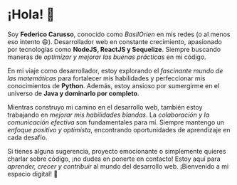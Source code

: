 # ¡Hola! 👋

Soy **Federico Carusso**, conocido como *BasilOrien* en mis redes (o al menos eso intento 😄). Desarrollador web en constante crecimiento, apasionado por tecnologías como **NodeJS, ReactJS y Sequelize**. Siempre buscando maneras de *optimizar y mejorar las buenas prácticas* en mi código.

En mi viaje como desarrollador, estoy explorando el *fascinante mundo de las matemáticas* para fortalecer mis habilidades y perfeccionar mis conocimientos de **Python**. Además, estoy ansioso por sumergirme en el universo de **Java y dominarlo por completo**.

Mientras construyo mi camino en el desarrollo web, también estoy trabajando en *mejorar mis habilidades blandas*. La *colaboración y la comunicación efectiva* son fundamentales para mí. Siempre mantengo un *enfoque positivo y optimista*, encontrando oportunidades de aprendizaje en cada desafío.

Si tienes alguna sugerencia, proyecto emocionante o simplemente quieres charlar sobre código, ¡no dudes en ponerte en contacto! Estoy aquí para *aprender, crecer y contribuir* al mundo del desarrollo web. ¡Bienvenido a mi espacio digital! 🚀
